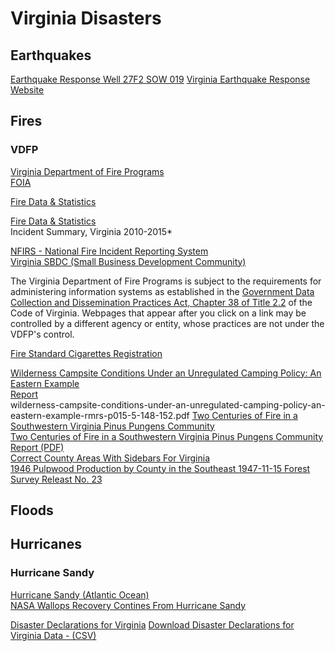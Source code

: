 # Virginia Disasters  

## Earthquakes  


[Earthquake Response Well 27F2 SOW 019](http://groundwaterwatch.usgs.gov/AWLSites.asp?S=370812080261901)
[Virginia Earthquake Response Website](http://va.water.usgs.gov/earthquakes/index.htm)


## Fires  


### VDFP  
[Virginia Department of Fire Programs](http://www.vafire.com/)  
[FOIA](http://www.vafire.com/administration/foia.htm)  

[Fire Data & Statistics](http://www.vafire.com/fire_data_statistics/index.htm)  



[Fire Data & Statistics](http://www.vafire.com/fire_data_statistics/index.htm)  
Incident Summary, Virginia 2010-2015*

[NFIRS - National Fire Incident Reporting System](https://www.nfirs.fema.gov/)  
[Virginia SBDC (Small Business Development Community)](http://web.archive.org/web/20160306020139/http://lfsbdc.org/)  

The Virginia Department of Fire Programs is subject to the requirements for administering information systems as established in the [Government Data Collection and Dissemination Practices Act, Chapter 38 of Title 2.2](http://leg1.state.va.us/cgi-bin/legp504.exe?000+cod+2.2-3800) of the Code of Virginia. Webpages that appear after you click on a link  may be controlled by a different agency or entity, whose practices are  not under the VDFP's control.  

[Fire Standard Cigarettes Registration](https://fsc.va-vdfp.com/Login.aspx)  


[Wilderness Campsite Conditions Under an Unregulated Camping Policy: An Eastern Example](https://www.fs.fed.us/rmrs/publications/wilderness-campsite-conditions-under-unregulated-camping-policy-eastern-example)  
[Report](https://www.fs.fed.us/rm/pubs/rmrs_p015_5/rmrs_p015_5_148_152.pdf)  
wilderness-campsite-conditions-under-an-unregulated-camping-policy-an-eastern-example-rmrs-p015-5-148-152.pdf
[Two Centuries of Fire in a Southwestern Virginia Pinus Pungens Community](https://www.fs.fed.us/rmrs/publications/two-centuries-fire-southwestern-virginia-pinus-pungens-community)  
[Two Centuries of Fire in a Southwestern Virginia Pinus Pungens Community Report (PDF)](http://www.fs.fed.us/rm/pubs_other/rmrs_1995_sutherland_e001.pdf)  
[Correct County Areas With Sidebars For Virginia](https://www.fs.fed.us/rm/pubs/rmrs_p056/rmrs_p056_54_mccollum.pdf)  
[1946 Pulpwood Production by County in the Southeast 1947-11-15 Forest Survey Releast No. 23](https://www.srs.fs.usda.gov/pubs/fsr/fsrs/fsrs-023.pdf)  


## Floods  

## Hurricanes  

### Hurricane Sandy  
[Hurricane Sandy (Atlantic Ocean) ](https://www.nasa.gov/mission_pages/hurricanes/archives/2012/h2012_Sandy.html)  
[NASA Wallops Recovery Contines From Hurricane Sandy](https://www.nasa.gov/mission_pages/hurricanes/features/wallops-sandy.html)  



[Disaster Declarations for Virginia](http://www.fema.gov/disasters/grid/state-tribal-government/22?field_disaster_type_term_tid_1=All)
[Download Disaster Declarations for Virginia Data - (CSV)](http://www.fema.gov/disasters/grid/state/csv/22?field_disaster_type_term_tid_1=All&attach=page)